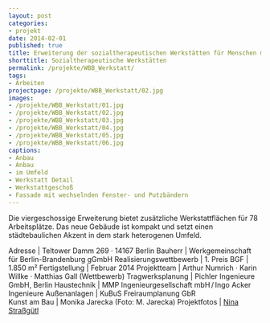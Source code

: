 ```yaml
---
layout: post
categories:
- projekt
date: 2014-02-01
published: true
title: Erweiterung der sozialtherapeutischen Werkstätten für Menschen mit Behinderung
shorttitle: Sozialtherapeutische Werkstätten
permalink: /projekte/WBB_Werkstatt/
tags: 
- Arbeiten
projectpage: /projekte/WBB_Werkstatt/02.jpg
images:
- /projekte/WBB_Werkstatt/01.jpg
- /projekte/WBB_Werkstatt/02.jpg
- /projekte/WBB_Werkstatt/03.jpg
- /projekte/WBB_Werkstatt/04.jpg
- /projekte/WBB_Werkstatt/05.jpg
- /projekte/WBB_Werkstatt/06.jpg
captions:
- Anbau
- Anbau
- im Umfeld
- Werkstatt Detail
- Werkstattgeschoß
- Fassade mit wechselnden Fenster- und Putzbändern
---
```

Die viergeschossige Erweiterung bietet zusätzliche Werkstattflächen für 78 Arbeitsplätze. Das neue Gebäude ist kompakt und setzt einen städtebaulichen Akzent in dem stark heterogenen Umfeld. 

Adresse				|	Teltower Damm 269 · 14167 Berlin
Bauherr				|	Werkgemeinschaft für Berlin-Brandenburg gGmbH 
Realisierungswettbewerb	|	1. Preis
BGF					|	1.850 m² 
Fertigstellung		|	Februar 2014 
Projektteam			|	Arthur Numrich · Karin Willke · Matthias Gall (Wettbewerb) 
Tragwerksplanung	|	Pichler Ingenieure GmbH, Berlin
Haustechnik			|	MMP Ingenieurgesellschaft mbH / Ingo Acker Ingenieure
Außenanlagen		|	KuBuS Freiraumplanung GbR	
Kunst am Bau		|	Monika Jarecka (Foto: M. Jarecka)
Projektfotos		|	[Nina Straßgütl](http://www.ninastrg.de/)